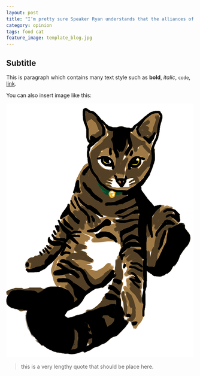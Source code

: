 ```yaml
---
layout: post
title: "I’m pretty sure Speaker Ryan understands that the alliances of the GOP with Libertarians"
category: opinion
tags: food cat
feature_image: template_blog.jpg
---  
```

## Subtitle

This is paragraph which contains many text style such as __bold__, _italic_, `code`, [link](http://murihpusparum.github.io).

You can also insert image like this:

![ini uno](/assets/img/uno.png)

> this is a very lengthy quote that should be place here.

